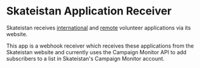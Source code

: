 # Skateistan Application Receiver

Skateistan receives [international](http://skateistan.org/international-volunteer-application) and [remote](http://www.skateistan.org/volunteer-from-your-home-country) volunteer applications via its website.

This app is a webhook receiver which receives these applications from the Skateistan website and currently uses the Campaign Monitor API to add subscribers to a list in Skateistan's Campaign Monitor account.

